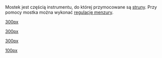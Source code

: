 Mostek jest częścią instrumentu, do której przymocowane są
[struny](struna "wikilink"). Przy pomocy mostka można wykonać [regulację
menzury](regulacja_menzury "wikilink").

[300px](grafika:MostekZRegulacjaMenzuryStrun.jpg "wikilink")

[300px](grafika:MostekZRegulacjaWysokosci.jpg "wikilink")

[300px](grafika:MostekPrzyklejony.jpg "wikilink")

[100px](grafika:MostekSkosny.jpg "wikilink")
